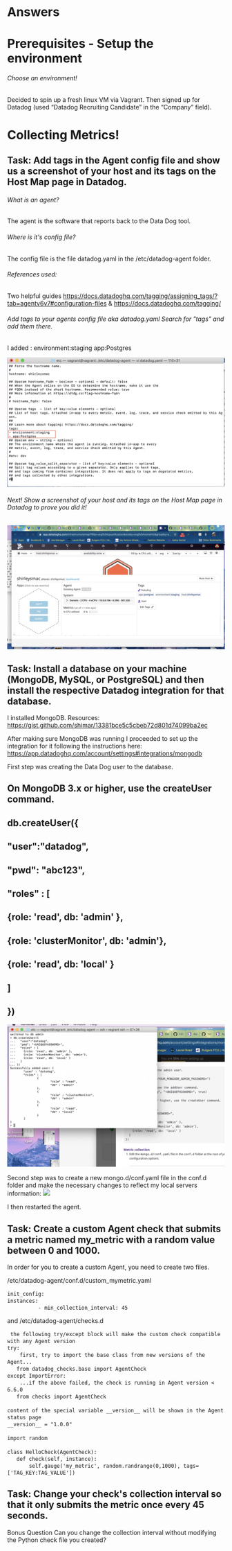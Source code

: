 # Answers

# Prerequisites - Setup the environment

######  Choose an environment!
Decided to spin up a fresh linux VM via Vagrant.
Then signed up for  Datadog (used “Datadog Recruiting Candidate” in the “Company” field).

# Collecting Metrics!

## Task: Add tags in the Agent config file and show us a screenshot of your host and its tags on the Host Map page in Datadog.

###### What is an agent? 
The agent is the software that reports back to the Data Dog tool. 

###### Where is it's config file? 
The config file is the file datadog.yaml in the /etc/datadog-agent folder. 

###### References used: 
Two helpful guides https://docs.datadoghq.com/tagging/assigning_tags/?tab=agentv6v7#configuration-files & https://docs.datadoghq.com/tagging/ 

###### Add tags to your agents config file aka datadog.yaml Search for "tags" and add them there. 

I added :
environment:staging
app:Postgres

![](Images/TagConfigFile.png)

###### Next! Show a screenshot of your host and its tags on the Host Map page in Datadog to prove you did it! 
![](Images/TagsonHost.png)


## Task: Install a database on your machine (MongoDB, MySQL, or PostgreSQL) and then install the respective Datadog integration for that database.
I installed MongoDB. 
Resources:
https://gist.github.com/shimar/13381bce5c5cbeb72d801d74099ba2ec 

After making sure MongoDB was running I proceeded to set up the integration for it following the instructions here: 
https://app.datadoghq.com/account/settings#integrations/mongodb

First step was creating the Data Dog user to the database.

## On MongoDB 3.x or higher, use the createUser command.
## db.createUser({
 ##  "user":"datadog",
##  "pwd": "abc123",
##  "roles" : [
 ##   {role: 'read', db: 'admin' },
  ##  {role: 'clusterMonitor', db: 'admin'},
  ##  {role: 'read', db: 'local' }
##  ]
## })

![](Images/successfullycreatedatadogmongodbuser.png)

Second step was to create a new mongo.d/conf.yaml file in the conf.d folder and make the necessary changes to reflect my local servers information:
![](Images/mangoyaml.png)

I then restarted the agent. 

## Task: Create a custom Agent check that submits a metric named my_metric with a random value between 0 and 1000.
In order for you to create a custom Agent, you need to create two files. 

/etc/datadog-agent/conf.d/custom_mymetric.yaml
```
init_config:
instances:
          - min_collection_interval: 45
 ```
 and /etc/datadog-agent/checks.d
 
 ```
  the following try/except block will make the custom check compatible with any Agent version
try:
     first, try to import the base class from new versions of the Agent...
    from datadog_checks.base import AgentCheck
except ImportError:
     ...if the above failed, the check is running in Agent version < 6.6.0
    from checks import AgentCheck

 content of the special variable __version__ will be shown in the Agent status page
__version__ = "1.0.0"

import random 

class HelloCheck(AgentCheck):
    def check(self, instance):
        self.gauge('my_metric', random.randrange(0,1000), tags=['TAG_KEY:TAG_VALUE'])
```
        
## Task: Change your check's collection interval so that it only submits the metric once every 45 seconds.

Bonus Question Can you change the collection interval without modifying the Python check file you created?
